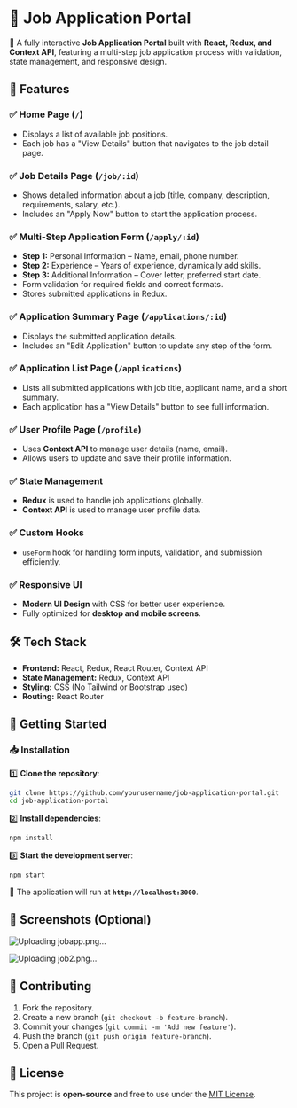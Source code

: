 # 📝 Job Application Portal

🚀 A fully interactive **Job Application Portal** built with **React, Redux, and Context API**, featuring a multi-step job application process with validation, state management, and responsive design.

## 📌 Features

### ✅ **Home Page** (`/`)
- Displays a list of available job positions.
- Each job has a "View Details" button that navigates to the job detail page.

### ✅ **Job Details Page** (`/job/:id`)
- Shows detailed information about a job (title, company, description, requirements, salary, etc.).
- Includes an "Apply Now" button to start the application process.

### ✅ **Multi-Step Application Form** (`/apply/:id`)
- **Step 1:** Personal Information – Name, email, phone number.
- **Step 2:** Experience – Years of experience, dynamically add skills.
- **Step 3:** Additional Information – Cover letter, preferred start date.
- Form validation for required fields and correct formats.
- Stores submitted applications in Redux.

### ✅ **Application Summary Page** (`/applications/:id`)
- Displays the submitted application details.
- Includes an "Edit Application" button to update any step of the form.

### ✅ **Application List Page** (`/applications`)
- Lists all submitted applications with job title, applicant name, and a short summary.
- Each application has a "View Details" button to see full information.

### ✅ **User Profile Page** (`/profile`)
- Uses **Context API** to manage user details (name, email).
- Allows users to update and save their profile information.

### ✅ **State Management**
- **Redux** is used to handle job applications globally.
- **Context API** is used to manage user profile data.

### ✅ **Custom Hooks**
- `useForm` hook for handling form inputs, validation, and submission efficiently.

### ✅ **Responsive UI**
- **Modern UI Design** with CSS for better user experience.
- Fully optimized for **desktop and mobile screens**.

## 🛠 Tech Stack

- **Frontend:** React, Redux, React Router, Context API
- **State Management:** Redux, Context API
- **Styling:** CSS (No Tailwind or Bootstrap used)
- **Routing:** React Router

## 🚀 Getting Started

### 📥 **Installation**
1️⃣ **Clone the repository**:
   ```sh
   git clone https://github.com/yourusername/job-application-portal.git
   cd job-application-portal
   ```

2️⃣ **Install dependencies**:
   ```sh
   npm install
   ```

3️⃣ **Start the development server**:
   ```sh
   npm start
   ```

🚀 The application will run at **`http://localhost:3000`**.

## 🎨 Screenshots (Optional)
![Uploading jobapp.png…]()

![Uploading job2.png…]()

## 🤝 Contributing
1. Fork the repository.
2. Create a new branch (`git checkout -b feature-branch`).
3. Commit your changes (`git commit -m 'Add new feature'`).
4. Push the branch (`git push origin feature-branch`).
5. Open a Pull Request.

## 📜 License
This project is **open-source** and free to use under the [MIT License](LICENSE).
